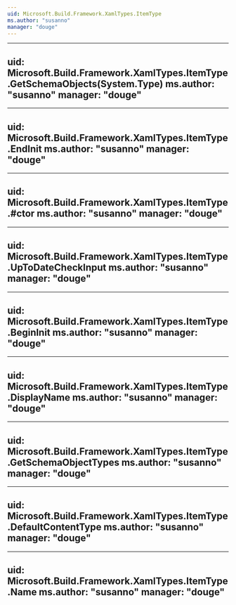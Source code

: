 ```yaml
---
uid: Microsoft.Build.Framework.XamlTypes.ItemType
ms.author: "susanno"
manager: "douge"
---
```


---
uid: Microsoft.Build.Framework.XamlTypes.ItemType.GetSchemaObjects(System.Type)
ms.author: "susanno"
manager: "douge"
---

---
uid: Microsoft.Build.Framework.XamlTypes.ItemType.EndInit
ms.author: "susanno"
manager: "douge"
---

---
uid: Microsoft.Build.Framework.XamlTypes.ItemType.#ctor
ms.author: "susanno"
manager: "douge"
---

---
uid: Microsoft.Build.Framework.XamlTypes.ItemType.UpToDateCheckInput
ms.author: "susanno"
manager: "douge"
---

---
uid: Microsoft.Build.Framework.XamlTypes.ItemType.BeginInit
ms.author: "susanno"
manager: "douge"
---

---
uid: Microsoft.Build.Framework.XamlTypes.ItemType.DisplayName
ms.author: "susanno"
manager: "douge"
---

---
uid: Microsoft.Build.Framework.XamlTypes.ItemType.GetSchemaObjectTypes
ms.author: "susanno"
manager: "douge"
---

---
uid: Microsoft.Build.Framework.XamlTypes.ItemType.DefaultContentType
ms.author: "susanno"
manager: "douge"
---

---
uid: Microsoft.Build.Framework.XamlTypes.ItemType.Name
ms.author: "susanno"
manager: "douge"
---
